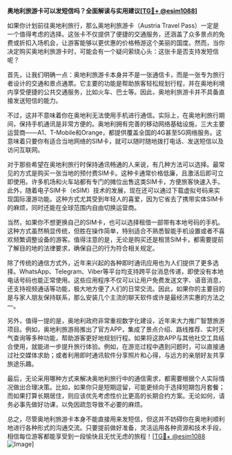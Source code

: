 **奥地利旅游卡可以发短信吗？全面解读与实用建议[[TG💪+ @esim1088](https://t.me/s/esim1088)]**

如果你计划前往奥地利旅行，那么奥地利旅游卡（Austria Travel Pass）一定是一个值得考虑的选择。这张卡不仅提供了便捷的交通服务，还涵盖了众多景点的免费或折扣入场机会，让游客能够以更优惠的价格畅游这个美丽的国度。然而，当你决定购买奥地利旅游卡时，可能会有一个疑问萦绕心头：这张卡是否支持发短信呢？

首先，让我们明确一点：奥地利旅游卡本身并不是一张通信卡，而是一张专为旅行者设计的交通和景点通票。它主要的功能是帮助旅客轻松规划行程，并在奥地利境内享受便捷的公共交通服务，比如火车、巴士等。因此，奥地利旅游卡并不具备直接发送短信的能力。

不过，这并不意味着你在奥地利无法使用手机进行通信。实际上，在奥地利旅行期间，保持手机通讯是非常方便的。奥地利拥有完善的移动网络基础设施，三大主要运营商——A1、T-Mobile和Orange，都提供覆盖全国的4G甚至5G网络服务。这意味着只要你有适合当地网络的SIM卡，就可以随时随地拨打电话、发送短信以及访问互联网。

对于那些希望在奥地利旅行时保持通讯畅通的人来说，有几种方法可以选择。最常见的方式是购买一张当地的预付费SIM卡。这种卡通常价格低廉，且激活后即可立即使用。许多机场和火车站都有专门的摊位出售这类SIM卡，方便旅客快速入手。此外，随着电子SIM卡（eSIM）技术的发展，现在还可以通过下载虚拟号码来实现国际漫游功能。这种方式尤其受到年轻人的喜爱，因为它省去了携带实体SIM卡的麻烦，同时还能在全球范围内自由切换运营商。

当然，如果你不想更换自己的SIM卡，也可以选择租借一部带有本地号码的手机。这种方式虽然稍显传统，但胜在操作简单，特别适合不熟悉智能手机设置或者不喜欢频繁调整设备的游客。值得注意的是，无论是购买还是租赁SIM卡，都需要提前了解目的地的法律要求，确保自己的行为符合相关规定。

除了传统的通信方式外，近年来兴起的各种即时通讯应用也为人们提供了更多选择。WhatsApp、Telegram、Viber等平台均支持跨平台消息传递，即使没有本地电话号码也能正常使用。这些应用程序不仅可以让用户免费发送文字、语音消息，还支持视频通话等功能，极大地方便了人们的日常交流。因此，如果你的主要目的是与家人朋友保持联系，那么安装几个主流的聊天软件或许是最经济实惠的方法之一。

另外，值得一提的是，奥地利政府非常重视数字化建设，近年来大力推广智慧旅游项目。例如，奥地利旅游局推出了官方APP，集成了景点介绍、路线推荐、实时天气查询等多种功能，帮助游客更好地规划行程。如果将这款APP与其他社交工具结合使用，就能进一步提升旅行体验。例如，在游览过程中遇到问题时，可以直接通过社交媒体求助；或者利用即时通讯软件分享照片和心得，与远方的亲朋好友共享旅途乐趣。

最后，无论采用哪种方式来解决奥地利旅行中的通信需求，都需要根据个人实际情况做出合理决策。比如，如果你只是短期逗留，可能更倾向于选择短期包月套餐；而如果打算长期居住，则应该优先考虑性价比更高的长期合约方案。无论如何，请务必事先做好功课，以免因疏忽导致不必要的麻烦。

总之，尽管奥地利旅游卡本身不能直接用来发短信，但这并不妨碍你在奥地利顺利地进行各种形式的沟通交流。只要提前做好准备，灵活运用各种资源和技术手段，相信每位游客都能享受到一段愉快且无忧无虑的旅程！[[TG💪+ @esim1088](https://t.me/s/esim1088) ![Image](https://i.postimg.cc/4NQfJmqS/Snipaste-2025-05-13-00-14-12.png)]